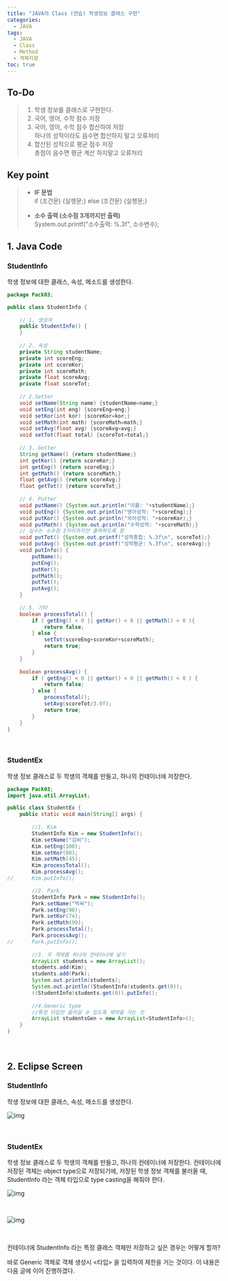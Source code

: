 ```yaml
---
title: "JAVA의 Class (연습) 학생정보 클래스 구현"
categories: 
  - JAVA
tags:
  - JAVA
  - Class
  - Method
  - 객체지향
toc: true
---
```


## **To-Do**

> 1. 학생 정보를 클래스로 구현한다. 
> 2. 국어, 영어, 수학 점수 저장
> 3. 국어, 영어, 수학 점수 합산하여 저장<br>
>    하나의 성적이라도 음수면 합산하지 말고 오류처리
> 4. 합산된 성적으로 평균 점수 저장<br>
>    총점이 음수면 평균 계산 하지말고 오류처리




## **Key point**

> - **IF 문법**<Br>
>   if (조건문) {실행문;} else (조건문) {실행문;}
>
> - **소수 출력 (소수점 3개까지만 출력)**<br>
>   System.out.printf("소수출력: %.3f", 소수변수); 



## 1. **Java Code**

### StudentInfo

학생 정보에 대한 클래스, 속성, 메소드를 생성한다. 

```java
package Pack03;

public class StudentInfo {
	
	// 1. 생성자
	public StudentInfo() {
	}
	
	// 2. 속성
	private String studentName;
	private int scoreEng;
	private int scoreKor;
	private int scoreMath;
	private float scoreAvg;
	private float scoreTot;		
	
	// 2.Setter
	void setName(String name) {studentName=name;}
	void setEng(int eng) {scoreEng=eng;}
	void setKor(int kor) {scoreKor=kor;}
	void setMath(int math) {scoreMath=math;}
	void setAvg(float avg) {scoreAvg=avg;}
	void setTot(float total) {scoreTot=total;}
	
	// 3. Getter
	String getName() {return studentName;}
	int getKor() {return scoreKor;}
	int getEng() {return scoreEng;}
	int getMath() {return scoreMath;}
	float getAvg() {return scoreAvg;}
	float getTot() {return scoreTot;}
	
	// 4. Putter
	void putName() {System.out.println("이름: "+studentName);}
	void putEng() {System.out.println("영어성적: "+scoreEng);}
	void putKor() {System.out.println("국어성적: "+scoreKor);}
	void putMath() {System.out.println("수학성적: "+scoreMath);}
	// 실수는 소수점 3자리까지만 출력하도록 함
	void putTot() {System.out.printf("성적총합: %.3f\n", scoreTot);}
	void putAvg() {System.out.printf("성적평균: %.3f\n", scoreAvg);}
	void putInfo() {
		putName();
		putEng();
		putKor();
		putMath();
		putTot();
		putAvg();
	}
	
	// 5. 기타
	boolean processTotal() {
		if ( getEng() < 0 || getKor() < 0 || getMath() < 0 ){
			return false;
		} else {
			setTot(scoreEng+scoreKor+scoreMath);
			return true;
		}
	}
	
	boolean processAvg() {
		if ( getEng() < 0 || getKor() < 0 || getMath() < 0 ) {
			return false;
		} else {
			processTotal();
			setAvg(scoreTot/3.0f);
			return true;
		}
	}		
}
```

<br>

### StudentEx

학생 정보 클래스로 두 학생의 객체를 만들고, 하나의 컨테이너에 저장한다. 

```java
package Pack03;
import java.util.ArrayList;

public class StudentEx {	
	public static void main(String[] args) {
		
		//1. Kim 
		StudentInfo Kim = new StudentInfo();
		Kim.setName("김씨");
		Kim.setEng(100);
		Kim.setKor(80);
		Kim.setMath(45);
		Kim.processTotal();
		Kim.processAvg();
//		Kim.putInfo();

		//2. Park 
		StudentInfo Park = new StudentInfo();
		Park.setName("박씨");
		Park.setEng(90);
		Park.setKor(74);
		Park.setMath(99);
		Park.processTotal();
		Park.processAvg();
//		Park.putInfo();
		
		//3. 두 객체를 하나의 컨테이너에 넣기
		ArrayList students = new ArrayList();
		students.add(Kim);
		students.add(Park);
		System.out.println(students);		
		System.out.println((StudentInfo)students.get(0));
		((StudentInfo)students.get(0)).putInfo();
		
		//4.Generic type
		//특정 타입만 들어갈 수 있도록 제약을 거는 것
		ArrayList studentsGen = new ArrayList<StudentInfo>();
	}	
}
```

<br>

## **2. Eclipse Screen**

### StudentInfo

학생 정보에 대한 클래스, 속성, 메소드를 생성한다. 

![img](https://blog.kakaocdn.net/dn/bhps9M/btrULO47JhT/8UQhqqVh6alsUbuQbQIslK/img.png)

<br>

### StudentEx

학생 정보 클래스로 두 학생의 객체를 만들고, 하나의 컨테이너에 저장한다. 컨테이너에 저장된 객체는 object type으로 저장되기에, 저장된 학생 정보 객체를 불러올 때, StudentInfo 라는 객체 타입으로 type casting을 해줘야 한다. 

![img](https://blog.kakaocdn.net/dn/ccM3hU/btrUGGUMxxV/uVpP6qc1W9BLpTFQRdqrrk/img.png)

<br>

![img](https://blog.kakaocdn.net/dn/dE6d6b/btrUIgBj0oj/8be4X5SUmK7TVoZvC7ysTk/img.png)

<br>

컨테이너에 StudentInfo 라는 특정 클래스 객체만 저장하고 싶은 경우는 어떻게 할까?

바로 Generic 객체로 객체 생성시 <타입> 을 입력하여 제한을 거는 것이다. 이 내용은 다음 글에 이어 진행하겠다. 
